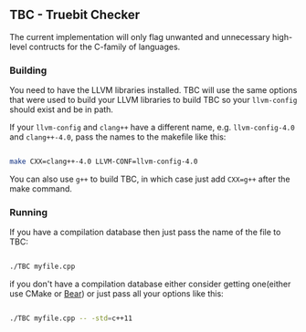 ## TBC - Truebit Checker

The current implementation will only flag unwanted and unnecessary high-level contructs for the C-family of languages.<br/>

### Building
You need to have the LLVM libraries installed. TBC will use the same options that were used to build your LLVM libraries to build TBC so your `llvm-config` should exist and be in path.<br/>

If your `llvm-config` and `clang++` have a different name, e.g. `llvm-config-4.0` and `clang++-4.0`, pass the names to the makefile like this:<br/>

```bash

make CXX=clang++-4.0 LLVM-CONF=llvm-config-4.0

```
You can also use `g++` to build TBC, in which case just add `CXX=g++` after the make command.<br/>

### Running
If you have a compilation database then just pass the name of the file to TBC:<br/>
```bash

./TBC myfile.cpp

```

if you don't have a compilation database either consider getting one(either use CMake or [Bear](https://github.com/rizsotto/Bear)) or just pass all your options like this:<br/>
```bash

./TBC myfile.cpp -- -std=c++11

```
